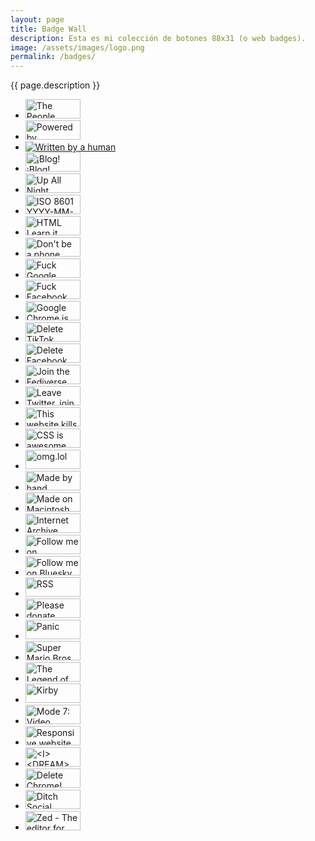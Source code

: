 ```yaml
---
layout: page
title: Badge Wall
description: Esta es mi colección de botones 88x31 (o web badges).
image: /assets/images/logo.png
permalink: /badges/
---
```


<p class="text-center">{{ page.description }}</p>

<ul class="list-inline">
<li class="list-inline-item mb-3">
<a rel="noreferrer noopener" href="https://people.pledge.party/" target="_blank">
<img class="web-badge" width="88" height="31" src="{{ site.url }}/assets/images/buttons/People-Pledge-Badge-Cream-Pink.svg" alt="The People Pledge" />
</a>
</li>
<li class="list-inline-item mb-3">
<a rel="noreferrer noopener" href="https://echofeed.app/" target="_blank">
<img class="web-badge" width="88" height="31" src="{{ site.url }}/assets/images/buttons/powered-by-echofeed-orange-large.svg" alt="Powered by EchoFeed" />
</a>
</li>
<li class="list-inline-item mb-3">
<a rel="noreferrer noopener" href="https://ko-fi.com/s/4662b19f61" target="_blank">
<img class="web-badge" src="{{ site.url }}/assets/images/buttons/WrittenByAHuman_04.svg" alt="Written by a human" />
</a>
</li>
<li class="list-inline-item mb-3">
<a rel="noopener" href="https://blogsencastellano.wordpress.com/" target="_blank">
<img class="web-badge" width="88" height="31" src="{{ site.url }}/assets/images/buttons/blogblog.webp" alt="¡Blog! ¡Blog!" />
</a>
</li>
<li class="list-inline-item mb-3">
<img class="web-badge" src="{{ site.url }}/assets/images/buttons/upallnight.gif" alt="Up All Night" width="88" height="31" />
</li>
<li class="list-inline-item mb-3">
<img class="web-badge" src="{{ site.url }}/assets/images/buttons/iso-8601-yyyy-mm-dd.webp" alt="ISO 8601 YYYY-MM-DD" width="88" height="31" />
</li>
<li class="list-inline-item mb-3">
<img class="web-badge" src="{{ site.url }}/assets/images/buttons/html-learn-it-today.gif" alt="HTML Learn it today!" width="88" height="31" />
</li>
<li class="list-inline-item mb-3">
<img class="web-badge" src="{{ site.url }}/assets/images/buttons/dont-be-a-phone-chump-get-a-computer.gif" alt="Don't be a phone chump! Get a computer!" width="88" height="31" />
</li>
<li class="list-inline-item mb-3">
<img class="web-badge" src="{{ site.url }}/assets/images/buttons/fuck-google.gif" alt="Fuck Google" width="88" height="31" />
</li>
<li class="list-inline-item mb-3">
<img class="web-badge" src="{{ site.url }}/assets/images/buttons/fuck-facebook.gif" alt="Fuck Facebook" width="88" height="31" />
</li>
<li class="list-inline-item mb-3">
<img class="web-badge" src="{{ site.url }}/assets/images/buttons/google-chrome-is-evil.gif" alt="Google Chrome is Evil" width="88" height="31" />
</li>
<li class="list-inline-item mb-3">
<img class="web-badge" src="{{ site.url }}/assets/images/buttons/delete-tiktok.gif" alt="Delete TikTok" width="88" height="31" />
</li>
<li class="list-inline-item mb-3">
<img class="web-badge" src="{{ site.url }}/assets/images/buttons/delete-facebook-now.png" alt="Delete Facebook now!" width="88" height="31" />
</li>
<li class="list-inline-item mb-3">
<img class="web-badge" src="{{ site.url }}/assets/images/buttons/join-the-fediverse.gif" alt="Join the Fediverse" width="88" height="31" />
</li>
<li class="list-inline-item mb-3">
<img class="web-badge" src="{{ site.url }}/assets/images/buttons/leave-twitter-join-mastodon.gif" alt="Leave Twitter, join Mastodon" width="88" height="31" />
</li>
<li class="list-inline-item mb-3">
<img class="web-badge" src="{{ site.url }}/assets/images/buttons/fascists-700x247.gif" alt="This website kills fascists" width="88" height="31" />
</li>
<li class="list-inline-item mb-3">
<img class="web-badge" src="{{ site.url }}/assets/images/buttons/css-is-awesome.webp" alt="CSS is awesome" width="88" height="31" />
</li>
<li class="list-inline-item mb-3">
<img class="web-badge" src="{{ site.url }}/assets/images/buttons/omglol.svg" alt="omg.lol" width="88" height="31" />
</li>
<li class="list-inline-item mb-3">
<img class="web-badge" src="{{ site.url }}/assets/images/buttons/made-by-hand-animated.gif" alt="Made by hand" width="88" height="31" />
</li>
<li class="list-inline-item mb-3">
<img class="web-badge" src="{{ site.url }}/assets/images/buttons/made-on-macintosh.gif" alt="Made on Macintosh" width="88" height="31" />
</li>
<li class="list-inline-item mb-3">
<img class="web-badge" src="{{ site.url }}/assets/images/buttons/internet-archive.gif" alt="Internet Archive" width="88" height="31" />
</li>
<li class="list-inline-item mb-3">
<a rel="me noreferrer noopener" href="{{ site.mastodon_url }}" target="_blank">
<img class="web-badge" src="{{ site.url }}/assets/images/buttons/mastodon.gif" alt="Follow me on Mastodon" width="88" height="31" />
</a>
</li>
<li class="list-inline-item mb-3">
<a rel="me noreferrer noopener" href="{{ site.bluesky_url }}" target="_blank">
<img class="web-badge" src="{{ site.url }}/assets/images/buttons/bluesky.gif" alt="Follow me on Bluesky" width="88" height="31" />
</a>
</li>
<li class="list-inline-item mb-3">
<a rel="me" href="{{ site.url }}/suscribete/" target="_blank">
<img class="web-badge" src="{{ site.url }}/assets/images/buttons/rss.gif" alt="RSS" width="88" height="31" />
</a>
</li>
<li class="list-inline-item mb-3">
<img class="web-badge" src="{{ site.url }}/assets/images/buttons/please-donate.gif" alt="Please donate" width="88" height="31" />
</li>
<li class="list-inline-item mb-3">
<img class="web-badge" src="{{ site.url }}/assets/images/buttons/panic.gif" alt="Panic" width="88" height="31" />
</li>
<li class="list-inline-item mb-3">
<img class="web-badge" src="{{ site.url }}/assets/images/buttons/super-mario-bros.gif" alt="Super Mario Bros." width="88" height="31" />
</li>
<li class="list-inline-item mb-3">
<img class="web-badge" src="{{ site.url }}/assets/images/buttons/zelda.gif" alt="The Legend of Zelda" width="88" height="31" />
</li>
<li class="list-inline-item mb-3">
<img class="web-badge" src="{{ site.url }}/assets/images/buttons/kirby.gif" alt="Kirby" width="88" height="31" />
</li>
<li class="list-inline-item mb-3">
<a href="{{ site.url }}/discord/" target="_blank">
<img class="web-badge" src="{{ site.url }}/assets/images/buttons/mode-7.gif" alt="Mode 7: Video games & friends" width="88" height="31" />
</a>
</li>
<li class="list-inline-item mb-3">
<img class="web-badge" src="{{ site.url }}/assets/images/buttons/recy5OLShD-88.webp" alt="Responsive website" width="88" height="31" />
</li>
<li class="list-inline-item mb-3">
<img class="web-badge" src="{{ site.url }}/assets/images/buttons/SB7qKziVzd-88.webp" alt="<I><DREAM><IN><HTML>" width="88" height="31" />
</li>
<li class="list-inline-item mb-3">
<img class="web-badge" src="{{ site.url }}/assets/images/buttons/Y62zt7L8R4-88.webp" alt="Delete Chrome!" width="88" height="31" />
</li>
<li class="list-inline-item mb-3">
<img class="web-badge" src="{{ site.url }}/assets/images/buttons/u_r0aXyVMa-88.webp" alt="Ditch Social Media Now!" width="88" height="31" />
</li>
<li class="list-inline-item mb-3">
<a rel="noreferrer noopener" href="https://zed.dev/" target="_blank">
<img class="web-badge" src="{{ site.url }}/assets/images/buttons/zed.gif" alt="Zed - The editor for what's next" width="88" height="31" />
</a>
</li>
</ul>
